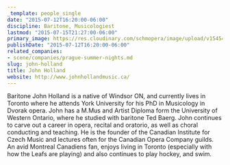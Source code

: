 ```yaml
---
_template: people_single
date: "2015-07-12T16:20:00-06:00"
discipline: Baritone, Musicologiest
lastmod: "2015-07-15T21:27:00-06:00"
primary_image: https://res.cloudinary.com/schmopera/image/upload/v1545409169/media/webhook-uploads/1436739636382/JohnHolland.jpg.jpg
publishDate: "2015-07-12T16:20:00-06:00"
related_companies:
- scene/companies/prague-summer-nights.md
slug: john-holland
title: John Holland
website: http://www.johnhollandmusic.ca/
---
```


Baritone John Holland is a native of Windsor ON, and currently lives in Toronto where he attends York University for his PhD in Musicology in Dvorak opera. John has a M.Mus and Artist Diploma form the University of Western Ontario, where he studied with baritone Ted Baerg. John continues to carve out a career in opera, recital and oratorio, as well as choral conducting and teaching. He is the founder of the Canadian Institute for Czech Music and lectures often for the Canadian Opera Company guilds. An avid Montreal Canadiens fan, enjoys living in Toronto (especially with how the Leafs are playing) and also continues to play hockey, and swim. 

